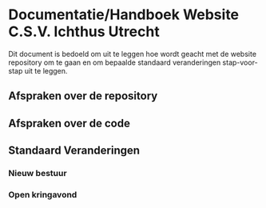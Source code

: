 # Documentatie/Handboek Website C.S.V. Ichthus Utrecht
Dit document is bedoeld om uit te leggen hoe wordt geacht met de website repository om te gaan en om bepaalde standaard veranderingen stap-voor-stap uit te leggen.


## Afspraken over de repository


## Afspraken over de code


## Standaard Veranderingen

### Nieuw bestuur

### Open kringavond